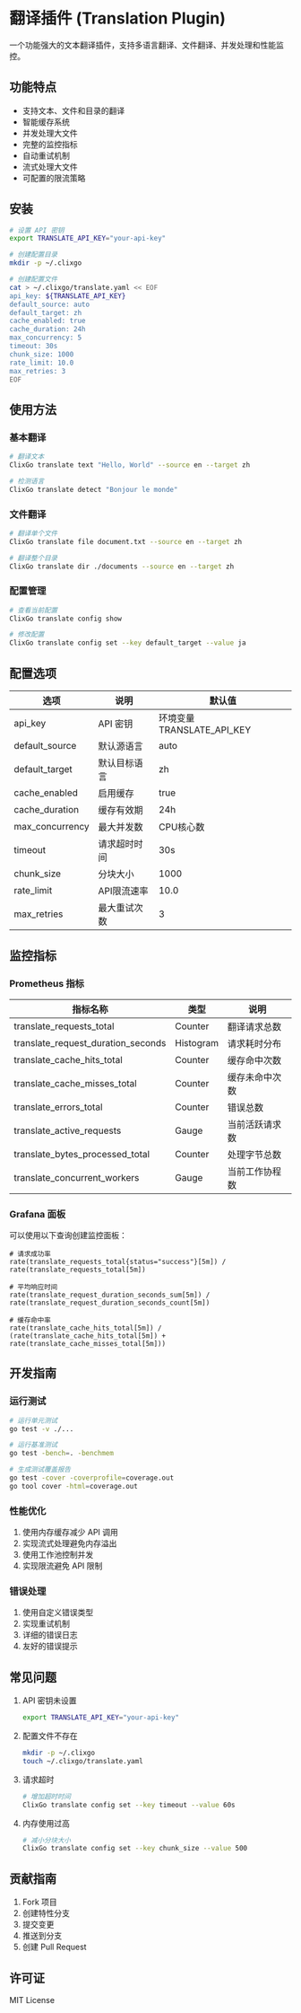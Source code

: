 # 翻译插件 (Translation Plugin)

一个功能强大的文本翻译插件，支持多语言翻译、文件翻译、并发处理和性能监控。

## 功能特点

- 支持文本、文件和目录的翻译
- 智能缓存系统
- 并发处理大文件
- 完整的监控指标
- 自动重试机制
- 流式处理大文件
- 可配置的限流策略

## 安装

```bash
# 设置 API 密钥
export TRANSLATE_API_KEY="your-api-key"

# 创建配置目录
mkdir -p ~/.clixgo

# 创建配置文件
cat > ~/.clixgo/translate.yaml << EOF
api_key: ${TRANSLATE_API_KEY}
default_source: auto
default_target: zh
cache_enabled: true
cache_duration: 24h
max_concurrency: 5
timeout: 30s
chunk_size: 1000
rate_limit: 10.0
max_retries: 3
EOF
```

## 使用方法

### 基本翻译

```bash
# 翻译文本
ClixGo translate text "Hello, World" --source en --target zh

# 检测语言
ClixGo translate detect "Bonjour le monde"
```

### 文件翻译

```bash
# 翻译单个文件
ClixGo translate file document.txt --source en --target zh

# 翻译整个目录
ClixGo translate dir ./documents --source en --target zh
```

### 配置管理

```bash
# 查看当前配置
ClixGo translate config show

# 修改配置
ClixGo translate config set --key default_target --value ja
```

## 配置选项

| 选项 | 说明 | 默认值 |
|------|------|--------|
| api_key | API 密钥 | 环境变量 TRANSLATE_API_KEY |
| default_source | 默认源语言 | auto |
| default_target | 默认目标语言 | zh |
| cache_enabled | 启用缓存 | true |
| cache_duration | 缓存有效期 | 24h |
| max_concurrency | 最大并发数 | CPU核心数 |
| timeout | 请求超时时间 | 30s |
| chunk_size | 分块大小 | 1000 |
| rate_limit | API限流速率 | 10.0 |
| max_retries | 最大重试次数 | 3 |

## 监控指标

### Prometheus 指标

| 指标名称 | 类型 | 说明 |
|---------|------|------|
| translate_requests_total | Counter | 翻译请求总数 |
| translate_request_duration_seconds | Histogram | 请求耗时分布 |
| translate_cache_hits_total | Counter | 缓存命中次数 |
| translate_cache_misses_total | Counter | 缓存未命中次数 |
| translate_errors_total | Counter | 错误总数 |
| translate_active_requests | Gauge | 当前活跃请求数 |
| translate_bytes_processed_total | Counter | 处理字节总数 |
| translate_concurrent_workers | Gauge | 当前工作协程数 |

### Grafana 面板

可以使用以下查询创建监控面板：

```
# 请求成功率
rate(translate_requests_total{status="success"}[5m]) / 
rate(translate_requests_total[5m])

# 平均响应时间
rate(translate_request_duration_seconds_sum[5m]) /
rate(translate_request_duration_seconds_count[5m])

# 缓存命中率
rate(translate_cache_hits_total[5m]) /
(rate(translate_cache_hits_total[5m]) + rate(translate_cache_misses_total[5m]))
```

## 开发指南

### 运行测试

```bash
# 运行单元测试
go test -v ./...

# 运行基准测试
go test -bench=. -benchmem

# 生成测试覆盖报告
go test -cover -coverprofile=coverage.out
go tool cover -html=coverage.out
```

### 性能优化

1. 使用内存缓存减少 API 调用
2. 实现流式处理避免内存溢出
3. 使用工作池控制并发
4. 实现限流避免 API 限制

### 错误处理

1. 使用自定义错误类型
2. 实现重试机制
3. 详细的错误日志
4. 友好的错误提示

## 常见问题

1. API 密钥未设置
   ```bash
   export TRANSLATE_API_KEY="your-api-key"
   ```

2. 配置文件不存在
   ```bash
   mkdir -p ~/.clixgo
   touch ~/.clixgo/translate.yaml
   ```

3. 请求超时
   ```bash
   # 增加超时时间
   ClixGo translate config set --key timeout --value 60s
   ```

4. 内存使用过高
   ```bash
   # 减小分块大小
   ClixGo translate config set --key chunk_size --value 500
   ```

## 贡献指南

1. Fork 项目
2. 创建特性分支
3. 提交变更
4. 推送到分支
5. 创建 Pull Request

## 许可证

MIT License 